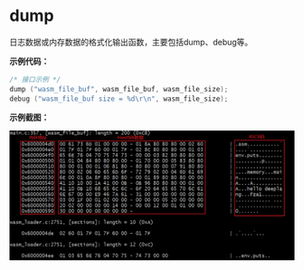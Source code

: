 # dump
日志数据或内存数据的格式化输出函数，主要包括dump、debug等。

**示例代码：**

```c
/* 接口示例 */
dump ("wasm_file_buf", wasm_file_buf, wasm_file_size);
debug ("wasm_file_buf size = %d\r\n", wasm_file_size);
```

**示例截图：**

![dump](dump.png)

